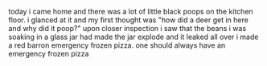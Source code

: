 today i came home and there was a lot of little black poops on the kitchen floor. i glanced at it and my first thought was "how did a deer get in here and why did it poop?"
upon closer inspection i saw that the beans i was soaking in a glass jar had made the jar explode and it leaked all over
i made a red barron emergency frozen pizza. one should always have an emergency frozen pizza 